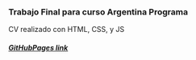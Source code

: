 ### Trabajo Final para curso Argentina Programa

CV realizado con HTML, CSS, y JS

##### [GitHubPages link](https://juliofleitas.github.io/)
